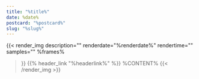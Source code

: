 ```yaml
---
title: "%title%"
date: %date%
postcard: "%postcard%"
slug: "%slug%"
---
```


{{< render_img
  description=""
  renderdate="%renderdate%"
  rendertime=""
  samples=""
  %frames%
  >}}
  {{% header_link "%headerlink%" %}}
  %CONTENT%
{{< /render_img >}}